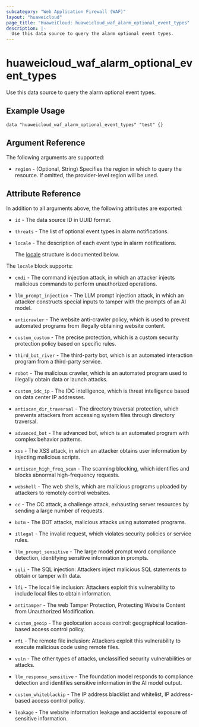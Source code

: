```yaml
---
subcategory: "Web Application Firewall (WAF)"
layout: "huaweicloud"
page_title: "HuaweiCloud: huaweicloud_waf_alarm_optional_event_types"
description: |-
  Use this data source to query the alarm optional event types.
---
```


# huaweicloud_waf_alarm_optional_event_types

Use this data source to query the alarm optional event types.

## Example Usage

```hcl
data "huaweicloud_waf_alarm_optional_event_types" "test" {}
```

## Argument Reference

The following arguments are supported:

* `region` - (Optional, String) Specifies the region in which to query the resource.
  If omitted, the provider-level region will be used.

## Attribute Reference

In addition to all arguments above, the following attributes are exported:

* `id` - The data source ID in UUID format.

* `threats` - The list of optional event types in alarm notifications.

* `locale` - The description of each event type in alarm notifications.

  The [locale](#locale_struct) structure is documented below.

<a name="locale_struct"></a>
The `locale` block supports:

* `cmdi` - The command injection attack, in which an attacker injects malicious commands to perform unauthorized
  operations.

* `llm_prompt_injection` - The LLM prompt injection attack, in which an attacker constructs special inputs to tamper
  with the prompts of an AI model.

* `anticrawler` - The website anti-crawler policy, which is used to prevent automated programs from illegally obtaining
  website content.

* `custom_custom` - The precise protection, which is a custom security protection policy based on specific rules.

* `third_bot_river` - The third-party bot, which is an automated interaction program from a third-party service.

* `robot` - The malicious crawler, which is an automated program used to illegally obtain data or launch attacks.

* `custom_idc_ip` - The IDC intelligence, which is threat intelligence based on data center IP addresses.

* `antiscan_dir_traversal` - The directory traversal protection, which prevents attackers from accessing system files
  through directory traversal.

* `advanced_bot` - The advanced bot, which is an automated program with complex behavior patterns.

* `xss` - The XSS attack, in which an attacker obtains user information by injecting malicious scripts.

* `antiscan_high_freq_scan` - The scanning blocking, which identifies and blocks abnormal high-frequency requests.

* `webshell` - The web shells, which are malicious programs uploaded by attackers to remotely control websites.

* `cc` - The CC attack, a challenge attack, exhausting server resources by sending a large number of requests.

* `botm` - The BOT attacks, malicious attacks using automated programs.

* `illegal` - The invalid request, which violates security policies or service rules.

* `llm_prompt_sensitive` - The large model prompt word compliance detection, identifying sensitive information in
  prompts.

* `sqli` - The SQL injection: Attackers inject malicious SQL statements to obtain or tamper with data.

* `lfi` - The local file inclusion: Attackers exploit this vulnerability to include local files to obtain information.

* `antitamper` - The web Tamper Protection, Protecting Website Content from Unauthorized Modification.

* `custom_geoip` - The geolocation access control: geographical location-based access control policy.

* `rfi` - The remote file inclusion: Attackers exploit this vulnerability to execute malicious code using remote files.

* `vuln` - The other types of attacks, unclassified security vulnerabilities or attacks.

* `llm_response_sensitive` - The foundation model responds to compliance detection and identifies sensitive information
  in the AI model output.

* `custom_whiteblackip` - The IP address blacklist and whitelist, IP address-based access control policy.

* `leakage` - The website information leakage and accidental exposure of sensitive information.

